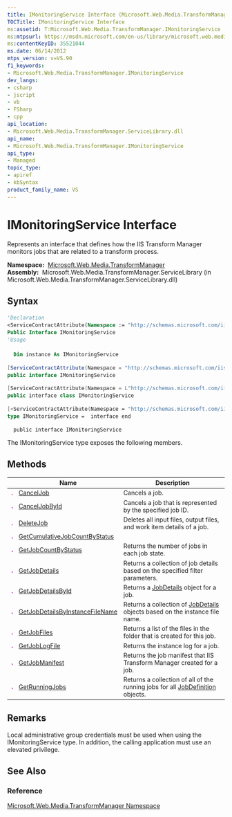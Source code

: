 ```yaml
---
title: IMonitoringService Interface (Microsoft.Web.Media.TransformManager)
TOCTitle: IMonitoringService Interface
ms:assetid: T:Microsoft.Web.Media.TransformManager.IMonitoringService
ms:mtpsurl: https://msdn.microsoft.com/en-us/library/microsoft.web.media.transformmanager.imonitoringservice(v=VS.90)
ms:contentKeyID: 35521044
ms.date: 06/14/2012
mtps_version: v=VS.90
f1_keywords:
- Microsoft.Web.Media.TransformManager.IMonitoringService
dev_langs:
- csharp
- jscript
- vb
- FSharp
- cpp
api_location:
- Microsoft.Web.Media.TransformManager.ServiceLibrary.dll
api_name:
- Microsoft.Web.Media.TransformManager.IMonitoringService
api_type:
- Managed
topic_type:
- apiref
- kbSyntax
product_family_name: VS
---
```


# IMonitoringService Interface

Represents an interface that defines how the IIS Transform Manager monitors jobs that are related to a transform process.

**Namespace:**  [Microsoft.Web.Media.TransformManager](microsoft-web-media-transformmanager-namespace.md)  
**Assembly:**  Microsoft.Web.Media.TransformManager.ServiceLibrary (in Microsoft.Web.Media.TransformManager.ServiceLibrary.dll)

## Syntax

```vb
'Declaration
<ServiceContractAttribute(Namespace := "http://schemas.microsoft.com/iis/media/v4/TM/monitoringservice")> _
Public Interface IMonitoringService
'Usage

  Dim instance As IMonitoringService
```

```csharp
[ServiceContractAttribute(Namespace = "http://schemas.microsoft.com/iis/media/v4/TM/monitoringservice")]
public interface IMonitoringService
```

```cpp
[ServiceContractAttribute(Namespace = L"http://schemas.microsoft.com/iis/media/v4/TM/monitoringservice")]
public interface class IMonitoringService
```

``` fsharp
[<ServiceContractAttribute(Namespace = "http://schemas.microsoft.com/iis/media/v4/TM/monitoringservice")>]
type IMonitoringService =  interface end
```

```jscript
  public interface IMonitoringService
```

The IMonitoringService type exposes the following members.

## Methods

||Name|Description|
|--- |--- |--- |
|![Public method](images/Hh125771.pubmethod(en-us,VS.90).gif "Public method")|[CancelJob](imonitoringservice-canceljob-method-microsoft-web-media-transformmanager.md)|Cancels a job.|
|![Public method](images/Hh125771.pubmethod(en-us,VS.90).gif "Public method")|[CancelJobById](imonitoringservice-canceljobbyid-method-microsoft-web-media-transformmanager.md)|Cancels a job that is represented by the specified job ID.|
|![Public method](images/Hh125771.pubmethod(en-us,VS.90).gif "Public method")|[DeleteJob](imonitoringservice-deletejob-method-microsoft-web-media-transformmanager.md)|Deletes all input files, output files, and work item details of a job.|
|![Public method](images/Hh125771.pubmethod(en-us,VS.90).gif "Public method")|[GetCumulativeJobCountByStatus](imonitoringservice-getcumulativejobcountbystatus-method-microsoft-web-media-transformmanager.md)||
|![Public method](images/Hh125771.pubmethod(en-us,VS.90).gif "Public method")|[GetJobCountByStatus](imonitoringservice-getjobcountbystatus-method-microsoft-web-media-transformmanager.md)|Returns the number of jobs in each job state.|
|![Public method](images/Hh125771.pubmethod(en-us,VS.90).gif "Public method")|[GetJobDetails](imonitoringservice-getjobdetails-method-microsoft-web-media-transformmanager.md)|Returns a collection of job details based on the specified filter parameters.|
|![Public method](images/Hh125771.pubmethod(en-us,VS.90).gif "Public method")|[GetJobDetailsById](imonitoringservice-getjobdetailsbyid-method-microsoft-web-media-transformmanager.md)|Returns a [JobDetails](jobdetails-class-microsoft-web-media-transformmanager.md) object for a job.|
|![Public method](images/Hh125771.pubmethod(en-us,VS.90).gif "Public method")|[GetJobDetailsByInstanceFileName](imonitoringservice-getjobdetailsbyinstancefilename-method-microsoft-web-media-transformmanager.md)|Returns a collection of [JobDetails](jobdetails-class-microsoft-web-media-transformmanager.md) objects based on the instance file name.|
|![Public method](images/Hh125771.pubmethod(en-us,VS.90).gif "Public method")|[GetJobFiles](imonitoringservice-getjobfiles-method-microsoft-web-media-transformmanager.md)|Returns a list of the files in the folder that is created for this job.|
|![Public method](images/Hh125771.pubmethod(en-us,VS.90).gif "Public method")|[GetJobLogFile](imonitoringservice-getjoblogfile-method-microsoft-web-media-transformmanager.md)|Returns the instance log for a job.|
|![Public method](images/Hh125771.pubmethod(en-us,VS.90).gif "Public method")|[GetJobManifest](imonitoringservice-getjobmanifest-method-microsoft-web-media-transformmanager.md)|Returns the job manifest that IIS Transform Manager created for a job.|
|![Public method](images/Hh125771.pubmethod(en-us,VS.90).gif "Public method")|[GetRunningJobs](imonitoringservice-getrunningjobs-method-microsoft-web-media-transformmanager.md)|Returns a collection of all of the running jobs for all [JobDefinition](jobdefinition-class-microsoft-web-media-transformmanager.md) objects.|

## Remarks

Local administrative group credentials must be used when using the IMonitoringService type. In addition, the calling application must use an elevated privilege.

## See Also

### Reference

[Microsoft.Web.Media.TransformManager Namespace](microsoft-web-media-transformmanager-namespace.md)

